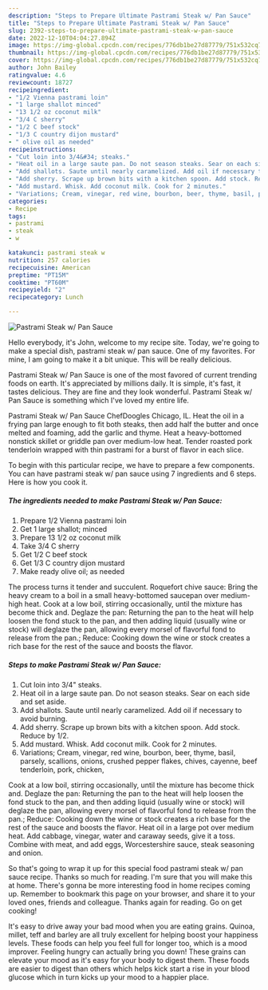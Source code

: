 ```yaml
---
description: "Steps to Prepare Ultimate Pastrami Steak w/ Pan Sauce"
title: "Steps to Prepare Ultimate Pastrami Steak w/ Pan Sauce"
slug: 2392-steps-to-prepare-ultimate-pastrami-steak-w-pan-sauce
date: 2022-12-10T04:04:27.894Z
image: https://img-global.cpcdn.com/recipes/776db1be27d87779/751x532cq70/pastrami-steak-w-pan-sauce-recipe-main-photo.jpg
thumbnail: https://img-global.cpcdn.com/recipes/776db1be27d87779/751x532cq70/pastrami-steak-w-pan-sauce-recipe-main-photo.jpg
cover: https://img-global.cpcdn.com/recipes/776db1be27d87779/751x532cq70/pastrami-steak-w-pan-sauce-recipe-main-photo.jpg
author: John Bailey
ratingvalue: 4.6
reviewcount: 18727
recipeingredient:
- "1/2 Vienna pastrami loin"
- "1 large shallot minced"
- "13 1/2 oz coconut milk"
- "3/4 C sherry"
- "1/2 C beef stock"
- "1/3 C country dijon mustard"
- " olive oil as needed"
recipeinstructions:
- "Cut loin into 3/4&#34; steaks."
- "Heat oil in a large saute pan. Do not season steaks. Sear on each side and set aside."
- "Add shallots. Saute until nearly caramelized. Add oil if necessary to avoid burning."
- "Add sherry. Scrape up brown bits with a kitchen spoon. Add stock. Reduce by 1/2."
- "Add mustard. Whisk. Add coconut milk. Cook for 2 minutes."
- "Variations; Cream, vinegar, red wine, bourbon, beer, thyme, basil, parsely, scallions, onions, crushed pepper flakes, chives, cayenne, beef tenderloin, pork, chicken,"
categories:
- Recipe
tags:
- pastrami
- steak
- w

katakunci: pastrami steak w 
nutrition: 257 calories
recipecuisine: American
preptime: "PT15M"
cooktime: "PT60M"
recipeyield: "2"
recipecategory: Lunch

---
```



![Pastrami Steak w/ Pan Sauce](https://img-global.cpcdn.com/recipes/776db1be27d87779/751x532cq70/pastrami-steak-w-pan-sauce-recipe-main-photo.jpg)

Hello everybody, it's John, welcome to my recipe site. Today, we're going to make a special dish, pastrami steak w/ pan sauce. One of my favorites. For mine, I am going to make it a bit unique. This will be really delicious.

Pastrami Steak w/ Pan Sauce is one of the most favored of current trending foods on earth. It's appreciated by millions daily. It is simple, it's fast, it tastes delicious. They are fine and they look wonderful. Pastrami Steak w/ Pan Sauce is something which I've loved my entire life.

Pastrami Steak w/ Pan Sauce ChefDoogles Chicago, IL. Heat the oil in a frying pan large enough to fit both steaks, then add half the butter and once melted and foaming, add the garlic and thyme. Heat a heavy-bottomed nonstick skillet or griddle pan over medium-low heat. Tender roasted pork tenderloin wrapped with thin pastrami for a burst of flavor in each slice.


To begin with this particular recipe, we have to prepare a few components. You can have pastrami steak w/ pan sauce using 7 ingredients and 6 steps. Here is how you cook it.

<!--inarticleads1-->

##### The ingredients needed to make Pastrami Steak w/ Pan Sauce:

1. Prepare 1/2 Vienna pastrami loin
1. Get 1 large shallot; minced
1. Prepare 13 1/2 oz coconut milk
1. Take 3/4 C sherry
1. Get 1/2 C beef stock
1. Get 1/3 C country dijon mustard
1. Make ready  olive oil; as needed


The process turns it tender and succulent. Roquefort chive sauce: Bring the heavy cream to a boil in a small heavy-bottomed saucepan over medium-high heat. Cook at a low boil, stirring occasionally, until the mixture has become thick and. Deglaze the pan: Returning the pan to the heat will help loosen the fond stuck to the pan, and then adding liquid (usually wine or stock) will deglaze the pan, allowing every morsel of flavorful fond to release from the pan.; Reduce: Cooking down the wine or stock creates a rich base for the rest of the sauce and boosts the flavor. 

<!--inarticleads2-->

##### Steps to make Pastrami Steak w/ Pan Sauce:

1. Cut loin into 3/4&#34; steaks.
1. Heat oil in a large saute pan. Do not season steaks. Sear on each side and set aside.
1. Add shallots. Saute until nearly caramelized. Add oil if necessary to avoid burning.
1. Add sherry. Scrape up brown bits with a kitchen spoon. Add stock. Reduce by 1/2.
1. Add mustard. Whisk. Add coconut milk. Cook for 2 minutes.
1. Variations; Cream, vinegar, red wine, bourbon, beer, thyme, basil, parsely, scallions, onions, crushed pepper flakes, chives, cayenne, beef tenderloin, pork, chicken,


Cook at a low boil, stirring occasionally, until the mixture has become thick and. Deglaze the pan: Returning the pan to the heat will help loosen the fond stuck to the pan, and then adding liquid (usually wine or stock) will deglaze the pan, allowing every morsel of flavorful fond to release from the pan.; Reduce: Cooking down the wine or stock creates a rich base for the rest of the sauce and boosts the flavor. Heat oil in a large pot over medium heat. Add cabbage, vinegar, water and caraway seeds, give it a toss. Combine with meat, and add eggs, Worcestershire sauce, steak seasoning and onion. 

So that's going to wrap it up for this special food pastrami steak w/ pan sauce recipe. Thanks so much for reading. I'm sure that you will make this at home. There's gonna be more interesting food in home recipes coming up. Remember to bookmark this page on your browser, and share it to your loved ones, friends and colleague. Thanks again for reading. Go on get cooking!

It's easy to drive away your bad mood when you are eating grains. Quinoa, millet, teff and barley are all truly excellent for helping boost your happiness levels. These foods can help you feel full for longer too, which is a mood improver. Feeling hungry can actually bring you down! These grains can elevate your mood as it's easy for your body to digest them. These foods are easier to digest than others which helps kick start a rise in your blood glucose which in turn kicks up your mood to a happier place.
